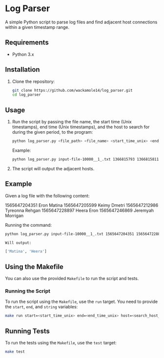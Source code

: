 # Log Parser

A simple Python script to parse log files and find adjacent host connections within a given timestamp range.

## Requirements

- Python 3.x

## Installation

1. Clone the repository:
    ```sh
    git clone https://github.com/wackamole14/log_parser.git
    cd log_parser
    ```

## Usage

1. Run the script by passing the file name, the start time (Unix timestamps), end time (Unix timestamps), and the host to search for during the given period, to the program:
    ```sh
    python log_parser.py <file_path> <file_name> <start_time_unix> <end_time_unix> <search_host_string>
    ```

    Example:
    ```sh
    python log_parser.py input-file-10000__1_.txt 1366815793 1366815811 Kadan
    ```

3. The script will output the adjacent hosts.

## Example

Given a log file with the following content:

1565647204351 Eron Matina
1565647205599 Keimy Dmetri
1565647212986 Tyreonna Rehgan
1565647228897 Heera Eron
1565647246869 Jeremyah Morrigan

Running the command:
```sh
python log_parser.py input-file-10000__1_.txt 1565647204351 1565647228897 'Eron'

Will output:

['Matina', 'Heera']

```

## Using the Makefile

You can also use the provided `Makefile` to run the script and tests.

### Running the Script

To run the script using the `Makefile`, use the `run` target. You need to provide the `start`, `end`, and `string` variables:

```sh
make run start=<start_time_unix> end=<end_time_unix> host=<search_host_string>
```

## Running Tests

To run the tests using the `Makefile`, use the `test` target:

```sh
make test
```

